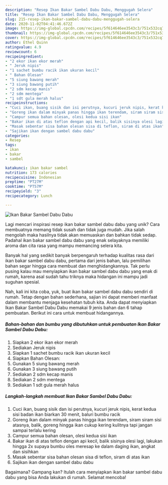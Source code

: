 ```yaml
---
description: "Resep Ikan Bakar Sambel Dabu Dabu, Menggugah Selera"
title: "Resep Ikan Bakar Sambel Dabu Dabu, Menggugah Selera"
slug: 215-resep-ikan-bakar-sambel-dabu-dabu-menggugah-selera
date: 2020-11-02T04:41:46.672Z
image: https://img-global.cpcdn.com/recipes/5f614646ee3543c3/751x532cq70/ikan-bakar-sambel-dabu-dabu-foto-resep-utama.jpg
thumbnail: https://img-global.cpcdn.com/recipes/5f614646ee3543c3/751x532cq70/ikan-bakar-sambel-dabu-dabu-foto-resep-utama.jpg
cover: https://img-global.cpcdn.com/recipes/5f614646ee3543c3/751x532cq70/ikan-bakar-sambel-dabu-dabu-foto-resep-utama.jpg
author: Ethel Quinn
ratingvalue: 4.9
reviewcount: 6
recipeingredient:
- "2 ekor ikan ekor merah"
- " Jeruk nipis"
- "1 sachet bumbu racik ikan ukuran kecil"
- " Bahan Olesan"
- "5 siung bawang merah"
- "3 siung bawang putih"
- "2 sdm kecap manis"
- "2 sdm mentega"
- "1 sdt gula merah halus"
recipeinstructions:
- "Cuci ikan, buang sisik dan isi perutnya, kucuri jeruk nipis, kerat kedua sisi badan ikan biarkan 30 menit, baluri bumbu racik"
- "Goreng ikan dalam minyak panas hingga ikan terendam, siram siram sisi atasnya, balik, goreng hingga ikan cukup kering kulitnya tapi jangan sampai terlalu kering"
- "Campur semua bahan olesan, olesi kedua sisi ikan"
- "Bakar ikan di atas teflon dengan api kecil, balik sisinya olesi lagi, lakukan hingga 2x supaya bumbu oles meresap ke dalam daging ikan, angkat dan sisihkan"
- "Masak sebentar sisa bahan olesan sisa di teflon, siram di atas ikan"
- "Sajikan ikan dengan sambel dabu dabu"
categories:
- Resep
tags:
- ikan
- bakar
- sambel

katakunci: ikan bakar sambel 
nutrition: 173 calories
recipecuisine: Indonesian
preptime: "PT27M"
cooktime: "PT57M"
recipeyield: "3"
recipecategory: Lunch

---
```



![Ikan Bakar Sambel Dabu Dabu](https://img-global.cpcdn.com/recipes/5f614646ee3543c3/751x532cq70/ikan-bakar-sambel-dabu-dabu-foto-resep-utama.jpg)

Lagi mencari inspirasi resep ikan bakar sambel dabu dabu yang unik? Cara membuatnya memang tidak susah dan tidak juga mudah. Jika salah mengolah maka hasilnya tidak akan memuaskan dan bahkan tidak sedap. Padahal ikan bakar sambel dabu dabu yang enak selayaknya memiliki aroma dan cita rasa yang mampu memancing selera kita.



Banyak hal yang sedikit banyak berpengaruh terhadap kualitas rasa dari ikan bakar sambel dabu dabu, pertama dari jenis bahan, lalu pemilihan bahan segar hingga cara membuat dan menghidangkannya. Tak perlu pusing kalau mau menyiapkan ikan bakar sambel dabu dabu yang enak di rumah, karena asal sudah tahu triknya maka hidangan ini mampu jadi suguhan spesial.


Nah, kali ini kita coba, yuk, buat ikan bakar sambel dabu dabu sendiri di rumah. Tetap dengan bahan sederhana, sajian ini dapat memberi manfaat dalam membantu menjaga kesehatan tubuh kita. Anda dapat menyiapkan Ikan Bakar Sambel Dabu Dabu memakai 9 jenis bahan dan 6 tahap pembuatan. Berikut ini cara untuk membuat hidangannya.

<!--inarticleads1-->

##### Bahan-bahan dan bumbu yang dibutuhkan untuk pembuatan Ikan Bakar Sambel Dabu Dabu:

1. Siapkan 2 ekor ikan ekor merah
1. Sediakan  Jeruk nipis
1. Siapkan 1 sachet bumbu racik ikan ukuran kecil
1. Siapkan  Bahan Olesan:
1. Gunakan 5 siung bawang merah
1. Gunakan 3 siung bawang putih
1. Sediakan 2 sdm kecap manis
1. Sediakan 2 sdm mentega
1. Sediakan 1 sdt gula merah halus




<!--inarticleads2-->

##### Langkah-langkah membuat Ikan Bakar Sambel Dabu Dabu:

1. Cuci ikan, buang sisik dan isi perutnya, kucuri jeruk nipis, kerat kedua sisi badan ikan biarkan 30 menit, baluri bumbu racik
1. Goreng ikan dalam minyak panas hingga ikan terendam, siram siram sisi atasnya, balik, goreng hingga ikan cukup kering kulitnya tapi jangan sampai terlalu kering
1. Campur semua bahan olesan, olesi kedua sisi ikan
1. Bakar ikan di atas teflon dengan api kecil, balik sisinya olesi lagi, lakukan hingga 2x supaya bumbu oles meresap ke dalam daging ikan, angkat dan sisihkan
1. Masak sebentar sisa bahan olesan sisa di teflon, siram di atas ikan
1. Sajikan ikan dengan sambel dabu dabu




Bagaimana? Gampang kan? Itulah cara menyiapkan ikan bakar sambel dabu dabu yang bisa Anda lakukan di rumah. Selamat mencoba!
